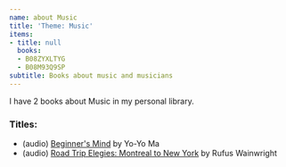 ```yaml
---
name: about Music
title: 'Theme: Music'
items:
- title: null
  books:
  - B08ZYXLTYG
  - B08M93Q9SP
subtitle: Books about music and musicians
---
```

I have 2 books about Music in my personal library.

### Titles:
- (audio) [Beginner's Mind](/books/info/B08ZYXLTYG) by Yo-Yo Ma
- (audio) [Road Trip Elegies: Montreal to New York](/books/info/B08M93Q9SP) by Rufus Wainwright
